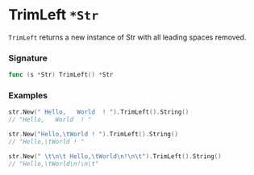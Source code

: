 # TrimLeft `*Str`

`TrimLeft` returns a new instance of Str with all leading spaces removed.

### Signature

```go
func (s *Str) TrimLeft() *Str
```

### Examples

```go
str.New(" Hello,   World  ! ").TrimLeft().String()
// "Hello,   World  ! "

str.New("Hello,\tWorld ! ").TrimLeft().String()
// "Hello,\tWorld ! "

str.New(" \t\n\t Hello,\tWorld\n!\n\t").TrimLeft().String()
// "Hello,\tWorld\n!\n\t"

```
